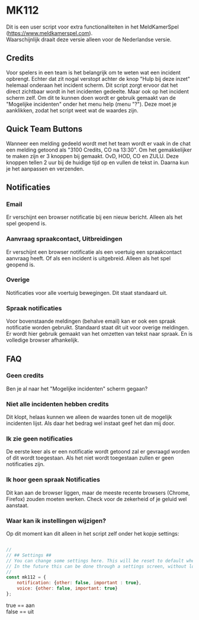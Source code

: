 # MK112

Dit is een user script voor extra functionaliteiten in het MeldKamerSpel (https://www.meldkamerspel.com).   
Waarschijnlijk draait deze versie alleen voor de Nederlandse versie.   

## Credits
Voor spelers in een team is het belangrijk om te weten wat een incident opbrengt. Echter dat zit nogal verstopt achter de knop "Hulp bij deze inzet" helemaal onderaan het incident scherm. Dit script zorgt ervoor dat het direct zichtbaar wordt in het incidenten gedeelte. Maar ook op het incident scherm zelf. Om dit te kunnen doen wordt er gebruik gemaakt van de "Mogelijke incidenten" onder het menu help (menu "?"). Deze moet je aanklikken, zodat het script weet wat de waardes zijn.

## Quick Team Buttons
Wanneer een melding gedeeld wordt met het team wordt er vaak in de chat een melding getoond als "3100 Credits, CO na 13:30". Om het gemakkelijker te maken zijn er 3 knoppen bij gemaakt. OvD, HOD, CO en ZULU. Deze knoppen tellen 2 uur bij de huidige tijd op en vullen de tekst in. Daarna kun je het aanpassen en verzenden.

## Notificaties

### Email
Er verschijnt een browser notificatie bij een nieuw bericht. Alleen als het spel geopend is.

### Aanvraag spraakcontact, Uitbreidingen
Er verschijnt een browser notificatie als een voertuig een spraakcontact aanvraag heeft. Of als een incident is uitgebreid. Alleen als het spel geopend is.

### Overige
Notificaties voor alle voertuig bewegingen. Dit staat standaard uit.

### Spraak notificaties
Voor bovenstaande meldingen (behalve email) kan er ook een spraak notificatie worden gebruikt.
Standaard staat dit uit voor overige meldingen. Er wordt hier gebruik gemaakt van het omzetten van tekst naar spraak.
En is volledige browser afhankelijk.

## FAQ

### Geen credits
Ben je al naar het "Mogelijke incidenten" scherm gegaan?

### Niet alle incidenten hebben credits
Dit klopt, helaas kunnen we alleen de waardes tonen uit de mogelijk incidenten lijst.
Als daar het bedrag wel instaat geef het dan mij door.

### Ik zie geen notificaties
De eerste keer als er een notificatie wordt getoond zal er gevraagd worden of dit wordt toegestaan.
Als het niet wordt toegestaan zullen er geen notificaties zijn.

### Ik hoor geen spraak Notificaties
Dit kan aan de browser liggen, maar de meeste recente browsers (Chrome, Firefox) zouden moeten werken.
Check voor de zekerheid of je geluid wel aanstaat.

### Waar kan ik instellingen wijzigen?
Op dit moment kan dit alleen in het script zelf onder het kopje settings:

```JavaScript

//
// ## Settings ##
// You can change some settings here. This will be reset to default when a new version arrives.
// In the future this can be done through a settings screen, without loosing it.
//
const mk112 = {
    notification: {other: false, important : true},
    voice: {other: false, important: true}
};
```
true == aan   
false == uit    
